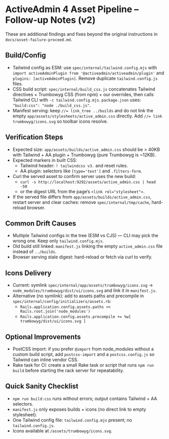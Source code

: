 # ActiveAdmin 4 Asset Pipeline – Follow‑up Notes (v2)

These are additional findings and fixes beyond the original instructions in `docs/asset-failure-proceed.md`.

## Build/Config
- Tailwind config as ESM: use `spec/internal/tailwind.config.mjs` with `import activeAdminPlugin from '@activeadmin/activeadmin/plugin'` and `plugins: [activeAdminPlugin]`. Remove duplicate `tailwind.config.js` files.
- CSS build script: `spec/internal/build_css.js` concatenates Tailwind directives + Trumbowyg CSS (from npm) + our overrides, then calls Tailwind CLI with `-c tailwind.config.mjs`. `package.json` uses: `"build:css": "node ./build_css.js"`.
- Manifest serving: keep `//= link_tree ../builds` and do not link the empty `app/assets/stylesheets/active_admin.css` directly. Add `//= link trumbowyg/icons.svg` so toolbar icons resolve.

## Verification Steps
- Expected size: `app/assets/builds/active_admin.css` should be > 40KB with Tailwind + AA plugin + Trumbowyg (pure Trumbowyg is ~12KB).
- Expected markers in built CSS:
  - Tailwind header: `! tailwindcss v3.` and reset rules.
  - AA plugin: selectors like `[type='text']` and `.filters-form`.
- Curl the served asset to confirm server uses the new build:
  - `curl -s http://localhost:9292/assets/active_admin.css | head -50`
  - or the digest URL from the page’s `<link rel="stylesheet">`.
- If the served file differs from `app/assets/builds/active_admin.css`, restart server and clear caches: remove `spec/internal/tmp/cache`, hard-reload browser.

## Common Drift Causes
- Multiple Tailwind configs in the tree (ESM vs CJS) — CLI may pick the wrong one. Keep only `tailwind.config.mjs`.
- Old build still linked: `manifest.js` linking the empty `active_admin.css` file instead of `../builds`.
- Browser serving stale digest: hard-reload or fetch via curl to verify.

## Icons Delivery
- Current: symlink `spec/internal/app/assets/trumbowyg/icons.svg` -> `node_modules/trumbowyg/dist/ui/icons.svg` and link it in `manifest.js`.
- Alternative (no symlink): add to assets paths and precompile in `spec/internal/config/initializers/assets.rb`:
  - `Rails.application.config.assets.paths << Rails.root.join('node_modules')`
  - `Rails.application.config.assets.precompile += %w[ trumbowyg/dist/ui/icons.svg ]`

## Optional Improvements
- PostCSS import: if you prefer `@import` from node_modules without a custom build script, add `postcss-import` and a `postcss.config.js` so Tailwind can inline vendor CSS.
- Rake task for CI: create a small Rake task or script that runs `npm run build` before starting the rack server for repeatability.

## Quick Sanity Checklist
- `npm run build:css` runs without errors; output contains Tailwind + AA selectors.
- `manifest.js` only exposes builds + icons (no direct link to empty stylesheet).
- One Tailwind config file: `tailwind.config.mjs` present; no `tailwind.config.js`.
- Icons available at `/assets/trumbowyg/icons.svg`.

